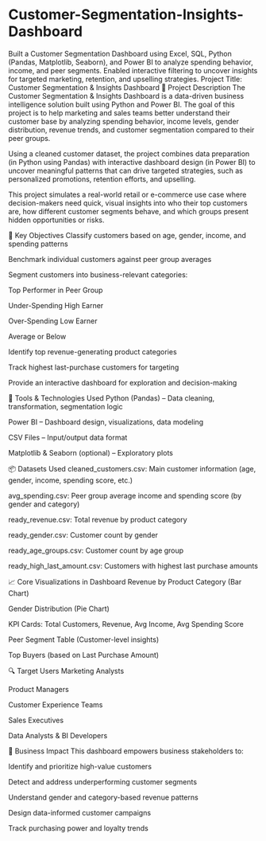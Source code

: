 # Customer-Segmentation-Insights-Dashboard
Built a Customer Segmentation Dashboard using Excel, SQL, Python (Pandas, Matplotlib, Seaborn), and Power BI to analyze spending behavior, income, and peer segments. Enabled interactive filtering to uncover insights for targeted marketing, retention, and upselling strategies.
Project Title: Customer Segmentation & Insights Dashboard
📌 Project Description
The Customer Segmentation & Insights Dashboard is a data-driven business intelligence solution built using Python and Power BI. The goal of this project is to help marketing and sales teams better understand their customer base by analyzing spending behavior, income levels, gender distribution, revenue trends, and customer segmentation compared to their peer groups.

Using a cleaned customer dataset, the project combines data preparation (in Python using Pandas) with interactive dashboard design (in Power BI) to uncover meaningful patterns that can drive targeted strategies, such as personalized promotions, retention efforts, and upselling.

This project simulates a real-world retail or e-commerce use case where decision-makers need quick, visual insights into who their top customers are, how different customer segments behave, and which groups present hidden opportunities or risks.

🎯 Key Objectives
Classify customers based on age, gender, income, and spending patterns

Benchmark individual customers against peer group averages

Segment customers into business-relevant categories:

Top Performer in Peer Group

Under-Spending High Earner

Over-Spending Low Earner

Average or Below

Identify top revenue-generating product categories

Track highest last-purchase customers for targeting

Provide an interactive dashboard for exploration and decision-making

🧰 Tools & Technologies Used
Python (Pandas) – Data cleaning, transformation, segmentation logic

Power BI – Dashboard design, visualizations, data modeling

CSV Files – Input/output data format

Matplotlib & Seaborn (optional) – Exploratory plots

📦 Datasets Used
cleaned_customers.csv: Main customer information (age, gender, income, spending score, etc.)

avg_spending.csv: Peer group average income and spending score (by gender and category)

ready_revenue.csv: Total revenue by product category

ready_gender.csv: Customer count by gender

ready_age_groups.csv: Customer count by age group

ready_high_last_amount.csv: Customers with highest last purchase amounts

📈 Core Visualizations in Dashboard
Revenue by Product Category (Bar Chart)

Gender Distribution (Pie Chart)

KPI Cards: Total Customers, Revenue, Avg Income, Avg Spending Score

Peer Segment Table (Customer-level insights)

Top Buyers (based on Last Purchase Amount)

🔍 Target Users
Marketing Analysts

Product Managers

Customer Experience Teams

Sales Executives

Data Analysts & BI Developers

📌 Business Impact
This dashboard empowers business stakeholders to:

Identify and prioritize high-value customers

Detect and address underperforming customer segments

Understand gender and category-based revenue patterns

Design data-informed customer campaigns

Track purchasing power and loyalty trends

